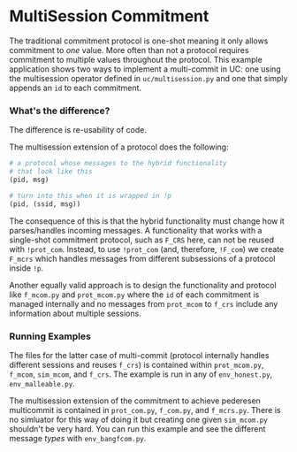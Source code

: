 # MultiSession Commitment
The traditional commitment protocol is one-shot meaning it only allows commitment to *one* value. 
More often than not a protocol requires commitment to multiple values throughout the protocol.
This example application shows two ways to implement a multi-commit in UC: one using the multisession operator defined in `uc/multisession.py` and one that simply appends an `id` to each commitment.

### What's the difference?
The difference is re-usability of code.

The multisession extension of a protocol does the following:
```python
# a protocol whose messages to the hybrid functionality 
# that look like this
(pid, msg)

# turn into this when it is wrapped in !p
(pid, (ssid, msg))
```
The consequence of this is that the hybrid functionality must change how it parses/handles incoming messages.
A functionality that works with a single-shot commitment protocol, such as `F_CRS` here, can not be reused with `!prot_com`. 
Instead, to use `!prot_com` (and, therefore, `!F_com`) we create `F_mcrs` which handles messages from different subsessions of a protocol inside `!p`.


Another equally valid approach is to design the functionality and protocol like `f_mcom.py` and `prot_mcom.py` where the `id` of each commitment is managed internally and no messages from `prot_mcom` to `f_crs` include any information about multiple sessions. 

### Running Examples
The files for the latter case of multi-commit (protocol internally handles different sessions and reuses `f_crs`) is contained within `prot_mcom.py`, `f_mcom`, `sim_mcom`, and `f_crs`. 
The example is run in any of `env_honest.py`, `env_malleable.py`.

The multisession extension of the commitment to achieve pederesen multicommit is contained in `prot_com.py`, `f_com.py`, and `f_mcrs.py`. There is no simluator for this way of doing it but creating one given `sim_mcom.py` shouldn't be very hard. You can run this example and see the different message *types* with `env_bangfcom.py`. 
